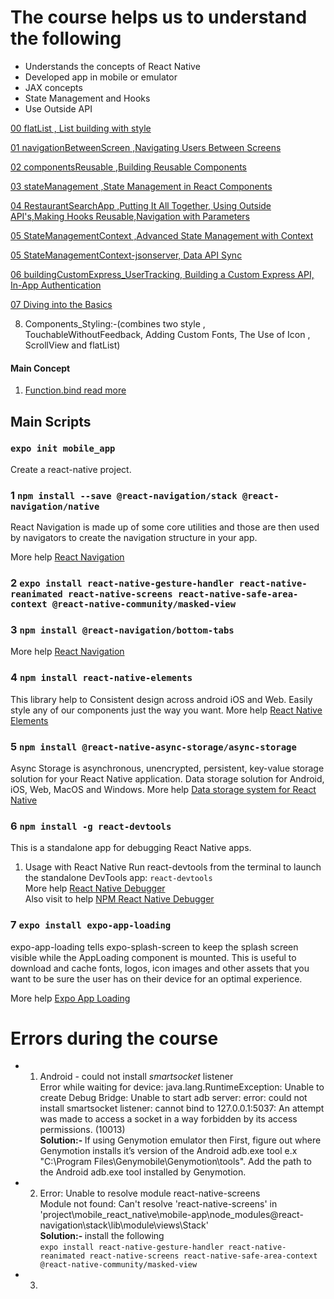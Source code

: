# The course helps us to understand the following

- Understands the concepts of React Native
- Developed app in mobile or emulator
- JAX concepts
- State Management and Hooks
- Use Outside API

[00 flatList , List building with style](https://github.com/asadhameed/react-native-course/tree/main/00%20flatList)

[01 navigationBetweenScreen ,Navigating Users Between Screens](https://github.com/asadhameed/react-native-course/tree/main/01%20navigationBetweenScreen)

[02 componentsReusable ,Building Reusable Components](https://github.com/asadhameed/react-native-course/tree/main/02%20componentsReusable)

[03 stateManagement ,State Management in React Components](https://github.com/asadhameed/react-native-course/tree/main/03%20stateManagement)

[04 RestaurantSearchApp ,Putting It All Together, Using Outside API's,Making Hooks Reusable,Navigation with Parameters](https://github.com/asadhameed/react-native-course/tree/main/04%20RestaurantSearchApp)

[05 StateManagementContext ,Advanced State Management with Context](https://github.com/asadhameed/react-native-course/tree/main/05%20StateManagementContext)

[05 StateManagementContext-jsonserver, Data API Sync](https://github.com/asadhameed/react-native-course/tree/main/05%20StateManagementContext-jsonserver)

[06 buildingCustomExpress_UserTracking, Building a Custom Express API, In-App Authentication](https://github.com/asadhameed/react-native-course/tree/main/06%20buildingCustomExpress_UserTracking)

[07 Diving into the Basics](https://github.com/asadhameed/react-native-course/tree/main/07%20Diving%20into%20the%20Basics)

8.  Components_Styling:-(combines two style , TouchableWithoutFeedback, Adding Custom Fonts, The Use of Icon , ScrollView and flatList)

#### Main Concept

1. [Function.bind read more](https://developer.mozilla.org/en-US/docs/Web/JavaScript/Reference/Global_objects/Function/bind)

## Main Scripts

### `expo init mobile_app`

Create a react-native project.

### 1 `npm install --save @react-navigation/stack @react-navigation/native`

React Navigation is made up of some core utilities and those are then used by navigators to create the navigation structure in your app.

More help [React Navigation](https://reactnavigation.org/docs/getting-started)

### 2 `expo install react-native-gesture-handler react-native-reanimated react-native-screens react-native-safe-area-context @react-native-community/masked-view`

### 3 `npm install @react-navigation/bottom-tabs`

More help [React Navigation](https://reactnavigation.org/docs/getting-started)

### 4 `npm install react-native-elements`

This library help to Consistent design across android iOS and Web. Easily style any of our components just the way you want.
More help [React Native Elements](https://reactnativeelements.com/docs)

### 5 `npm install @react-native-async-storage/async-storage`

Async Storage is asynchronous, unencrypted, persistent, key-value storage solution for your React Native application. Data storage solution for Android, iOS, Web, MacOS and Windows.
More help [Data storage system for React Native](https://react-native-async-storage.github.io/async-storage/)

### 6 `npm install -g react-devtools`

This is a standalone app for debugging React Native apps.

1. Usage with React Native
   Run react-devtools from the terminal to launch the standalone DevTools app: `react-devtools`\
    More help [React Native Debugger](https://github.com/jhen0409/react-native-debugger)\
   Also visit to help [NPM React Native Debugger](https://www.npmjs.com/package/react-devtools)

### 7 `expo install expo-app-loading`

expo-app-loading tells expo-splash-screen to keep the splash screen visible while the AppLoading component is mounted.
This is useful to download and cache fonts, logos, icon images and other assets that you want to be sure the user has on their device for an optimal experience.

More help [Expo App Loading](https://docs.expo.io/versions/latest/sdk/app-loading/)

# Errors during the course

- 1. Android - could not install _smartsocket_ listener <br />
     Error while waiting for device: java.lang.RuntimeException: Unable to create Debug Bridge: Unable to start adb server: error: could not install smartsocket listener: cannot bind to 127.0.0.1:5037: An attempt was made to access a socket in a way forbidden by its access permissions. (10013) <br />
     <strong> Solution:- </strong> If using Genymotion emulator then First, figure out where Genymotion installs it’s version of the Android adb.exe tool e.x "C:\Program Files\Genymobile\Genymotion\tools".
     Add the path to the Android adb.exe tool installed by Genymotion.
- 2.  Error: Unable to resolve module react-native-screens </br>
      Module not found: Can't resolve 'react-native-screens' in 'project\mobile_react_native\mobile-app\node_modules\@react-navigation\stack\lib\module\views\Stack' <br />
      <strong> Solution:- </strong> install the following <br />
      `expo install react-native-gesture-handler react-native-reanimated react-native-screens react-native-safe-area-context @react-native-community/masked-view`
- 3.

